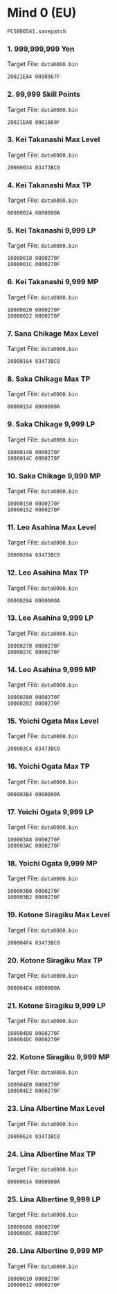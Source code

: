 #  Mind 0 (EU)

`PCSB00541.savepatch`

### 1. 999,999,999 Yen

Target File: `data0000.bin`

```
20021EA4 0098967F
```

### 2. 99,999 Skill Points

Target File: `data0000.bin`

```
20021EA8 0001869F
```

### 3. Kei Takanashi Max Level

Target File: `data0000.bin`

```
20000034 03473BC0
```

### 4. Kei Takanashi Max TP

Target File: `data0000.bin`

```
00000024 0000000A
```

### 5. Kei Takanashi 9,999 LP

Target File: `data0000.bin`

```
10000018 0000270F
1000001C 0000270F
```

### 6. Kei Takanashi 9,999 MP

Target File: `data0000.bin`

```
10000020 0000270F
10000022 0000270F
```

### 7. Sana Chikage Max Level

Target File: `data0000.bin`

```
20000164 03473BC0
```

### 8. Saka Chikage Max TP

Target File: `data0000.bin`

```
00000154 0000000A
```

### 9. Saka Chikage 9,999 LP

Target File: `data0000.bin`

```
10000148 0000270F
1000014C 0000270F
```

### 10. Saka Chikage 9,999 MP

Target File: `data0000.bin`

```
10000150 0000270F
10000152 0000270F
```

### 11. Leo Asahina Max Level

Target File: `data0000.bin`

```
20000294 03473BC0
```

### 12. Leo Asahina Max TP

Target File: `data0000.bin`

```
00000284 0000000A
```

### 13. Leo Asahina 9,999 LP

Target File: `data0000.bin`

```
10000278 0000270F
1000027C 0000270F
```

### 14. Leo Asahina 9,999 MP

Target File: `data0000.bin`

```
10000280 0000270F
10000282 0000270F
```

### 15. Yoichi Ogata Max Level

Target File: `data0000.bin`

```
200003C4 03473BC0
```

### 16. Yoichi Ogata Max TP

Target File: `data0000.bin`

```
000003B4 0000000A
```

### 17. Yoichi Ogata 9,999 LP

Target File: `data0000.bin`

```
100003A8 0000270F
100003AC 0000270F
```

### 18. Yoichi Ogata 9,999 MP

Target File: `data0000.bin`

```
100003B0 0000270F
100003B2 0000270F
```

### 19. Kotone Siragiku Max Level

Target File: `data0000.bin`

```
200004F4 03473BC0
```

### 20. Kotone Siragiku Max TP

Target File: `data0000.bin`

```
000004E4 0000000A
```

### 21. Kotone Siragiku 9,999 LP

Target File: `data0000.bin`

```
100004D8 0000270F
100004DC 0000270F
```

### 22. Kotone Siragiku 9,999 MP

Target File: `data0000.bin`

```
100004E0 0000270F
100004E2 0000270F
```

### 23. Lina Albertine Max Level

Target File: `data0000.bin`

```
20000624 03473BC0
```

### 24. Lina Albertine Max TP

Target File: `data0000.bin`

```
00000614 0000000A
```

### 25. Lina Albertine 9,999 LP

Target File: `data0000.bin`

```
10000608 0000270F
1000060C 0000270F
```

### 26. Lina Albertine 9,999 MP

Target File: `data0000.bin`

```
10000610 0000270F
10000612 0000270F
```

